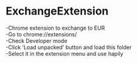 # ExchangeExtension
-Chrome extension to exchange to EUR  
-Go to chrome://extensions/   
-Check Developer mode  
-Click 'Load unpacked' button and load this folder  
-Select it in the extension menu and use hapily  
